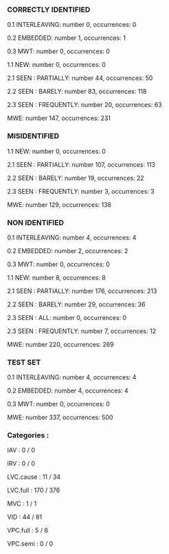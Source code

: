 ### CORRECTLY IDENTIFIED

0.1 INTERLEAVING: number 0, occurrences: 0

0.2 EMBEDDED: number 1, occurrences: 1

0.3 MWT: number 0, occurrences: 0

1.1 NEW: number 0, occurrences: 0

2.1 SEEN : PARTIALLY: number 44, occurrences: 50

2.2 SEEN : BARELY: number 83, occurrences: 118

2.3 SEEN : FREQUENTLY: number 20, occurrences: 63

MWE: number 147, occurrences: 231

### MISIDENTIFIED

1.1 NEW: number 0, occurrences: 0

2.1 SEEN : PARTIALLY: number 107, occurrences: 113

2.2 SEEN : BARELY: number 19, occurrences: 22

2.3 SEEN : FREQUENTLY: number 3, occurrences: 3

MWE: number 129, occurrences: 138

### NON IDENTIFIED

0.1 INTERLEAVING: number 4, occurrences: 4

0.2 EMBEDDED: number 2, occurrences: 2

0.3 MWT: number 0, occurrences: 0

1.1 NEW: number 8, occurrences: 8

2.1 SEEN : PARTIALLY: number 176, occurrences: 213

2.2 SEEN : BARELY: number 29, occurrences: 36

2.3 SEEN : ALL: number 0, occurrences: 0

2.3 SEEN : FREQUENTLY: number 7, occurrences: 12

MWE: number 220, occurrences: 269

### TEST SET

0.1 INTERLEAVING: number 4, occurrences: 4

0.2 EMBEDDED: number 4, occurrences: 4

0.3 MWT: number 0, occurrences: 0

MWE: number 337, occurrences: 500

### Categories : 

IAV		 : 0 / 0 

IRV		 : 0 / 0 

LVC.cause		 : 11 / 34 

LVC.full		 : 170 / 376 

MVC		 : 1 / 1 

VID		 : 44 / 81 

VPC.full		 : 5 / 8 

VPC.semi		 : 0 / 0 


